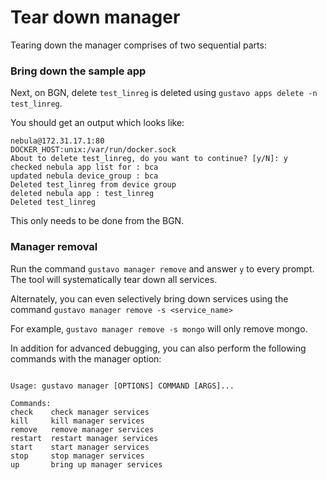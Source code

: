 # Tear down manager

Tearing down the manager comprises of two sequential parts:

### Bring down the sample app

Next, on BGN, delete `test_linreg` is deleted using `gustavo apps delete -n test_linreg`.

You should get an output which looks like:

``` 
nebula@172.31.17.1:80
DOCKER_HOST:unix:/var/run/docker.sock
About to delete test_linreg, do you want to continue? [y/N]: y
checked nebula app list for : bca
updated nebula device_group : bca
Deleted test_linreg from device group
deleted nebula app : test_linreg
Deleted test_linreg
```

This only needs to be done from the BGN.

### Manager removal

Run the command `gustavo manager remove` and answer `y` to every prompt. The tool will systematically tear down all services.

Alternately, you can even selectively bring down services using the command `gustavo manager remove -s <service_name>`

For example, `gustavo manager remove -s mongo` will only remove mongo.

In addition for advanced debugging, you can also perform the following commands with the manager option:

``` 

Usage: gustavo manager [OPTIONS] COMMAND [ARGS]...

Commands:
check    check manager services
kill     kill manager services
remove   remove manager services
restart  restart manager services
start    start manager services
stop     stop manager services
up       bring up manager services
```
